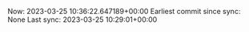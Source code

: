 Now: 2023-03-25 10:36:22.647189+00:00 Earliest commit since sync: None Last sync: 2023-03-25 10:29:01+00:00
